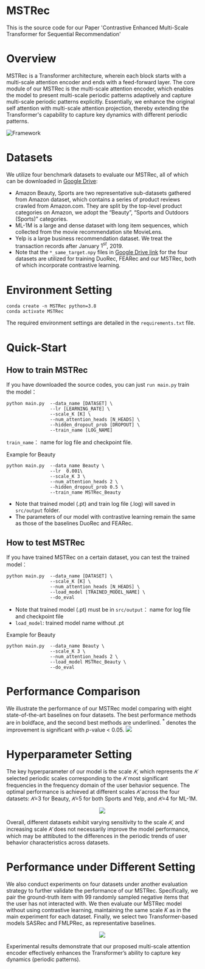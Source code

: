 # MSTRec


This is the source code for our Paper 'Contrastive Enhanced Multi-Scale Transformer for Sequential
Recommendation'



# Overview
MSTRec is a Transformer architecture, wherein each block starts with a multi-scale attention encoder and ends with a feed-forward layer.  The core module of our MSTRec is the multi-scale attention encoder, which enables the model to present multi-scale periodic patterns adaptively and capture multi-scale periodic patterns explicitly. Essentially, we enhance the original self attention with multi-scale attention projection, thereby extending the Transformer's capability to capture key dynamics with different periodic patterns.  

![Framework](images/model.jpg)

# Datasets
We utilize four benchmark datasets to evaluate our MSTRec, all of which can be downloaded in [Google Drive](https://drive.google.com/drive/folders/1Ir0nVoC_1flw3zW9N_ANck_XaGTvCNTa): 
* Amazon Beauty, Sports are two representative sub-datasets gathered from Amazon dataset, which contains a series of product reviews crawled from Amazon.com. They are split by the top-level product categories on Amazon, we adopt the “Beauty”, “Sports and Outdoors (Sports)” categories.
* ML-1M is a large and dense dataset with long item sequences, which collected from the movie recommendation site MovieLens. 
* Yelp is a large business recommendation dataset. We treat the transaction records after $\text{January}$ $1 ^ {st}$,  $2019$.
* Note that the `*_same_target.npy` files in [Google Drive link](https://drive.google.com/drive/folders/1Ir0nVoC_1flw3zW9N_ANck_XaGTvCNTa) for the four datasets are utilized for training DuoRec, FEARec and our MSTRec, both of which incorporate contrastive learning.


# Environment Setting
 ```
conda create -n MSTRec python=3.8
conda activate MSTRec
 ```
The required environment settings are detailed in the `requirements.txt` file.



# Quick-Start

## How to train MSTRec
If you have downloaded the source codes, you can just `run main.py` train the model：
 ```
python main.py  --data_name [DATASET] \
                 --lr [LEARNING_RATE] \
                 --scale_K [K] \ 
                 --num_attention_heads [N_HEADS] \
                 --hidden_dropout_prob [DROPOUT] \
                 --train_name [LOG_NAME]
 ```
 `train_name`： name for log file and checkpoint file.


Example for Beauty
 ```
python main.py  --data_name Beauty \
                 --lr  0.001\
                 --scale_K 3 \ 
                 --num_attention_heads 2 \
                 --hidden_dropout_prob 0.5 \
                 --train_name MSTRec_Beauty
 ```


* Note that trained model (.pt) and train log file (.log) will saved in  `src/output` folder.
* The parameters of our model with contrastive learning remain the same as those of the baselines DuoRec and FEARec.


## How to test MSTRec
If you have trained MSTRec on a certain dataset, you can test the trained model：
 ```
python main.py  --data_name [DATASET] \
                 --scale_K [K] \ 
                 --num_attention_heads [N_HEADS] \
                 --load_model [TRAINED_MODEL_NAME] \
                 --do_eval
 ```

* Note that trained model (.pt) must be in `src/output`： name for log file and checkpoint file
* `load_model`:  trained model name without .pt

Example for Beauty
 ```
python main.py  --data_name Beauty \
                 --scale_K 3 \ 
                 --num_attention_heads 2 \
                 --load_model MSTRec_Beauty \
                 --do_eval
 ```


# Performance Comparison 
We illustrate the performance of our MSTRec model comparing with eight state-of-the-art baselines on four datasets. The best performance methods are in boldface, and the second best methods are underlined. $^*$ denotes the improvement is significant with $p$-value $<$ 0.05.
![](images/main_results.jpg)

# Hyperparameter Setting
The key hyperparameter of our model is the scale $𝐾$, which represents the $𝐾$ selected periodic scales corresponding to the $𝐾$ most significant frequencies in the frequency domain of the user behavior sequence. The optimal performance is achieved at different scales $𝐾$ across the four datasets: $𝐾$=3 for Beauty, $𝐾$=5 for both Sports and Yelp, and $𝐾$=4 for ML-1M.

<div align="center">
  <img src=images/hyperparameter_setting.jpg>
</div>

Overall, different datasets exhibit varying sensitivity to the scale $𝐾$, and increasing scale $𝐾$ does not necessarily improve the model performance, which may be atttibuted to the differences in the periodic trends of user behavior characteristics across datasets.  



# Performance under Different Setting
We also conduct experiments on four datasets under another evaluation strategy to further validate the performance of our MSTRec. Specifically, we pair the ground-truth item with 99 randomly sampled negative items that the user has not interacted with. We then evaluate our MSTRec model without using contrastive learning, maintaining the same scale $K$ as in the main experiment for each dataset. Finally, we select two Transformer-based models SASRec and FMLPRec, as representative baselines. 

<div align="center">
  <img src=images/negsample_results.jpg>
</div>

Experimental results demonstrate that our proposed multi-scale attention encoder effectively enhances the Transformer’s ability to capture key dynamics (periodic patterns).


